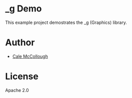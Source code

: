 # _g Demo
This example project demostrates the _g (Graphics) library.

# Author
* [Cale McCollough](mailto:cale.mccollough@gmail.com)

# License
Apache 2.0
